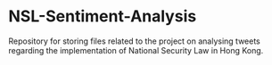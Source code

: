 # NSL-Sentiment-Analysis
Repository for storing files related to the project on analysing tweets regarding the implementation of National Security Law in Hong Kong.
